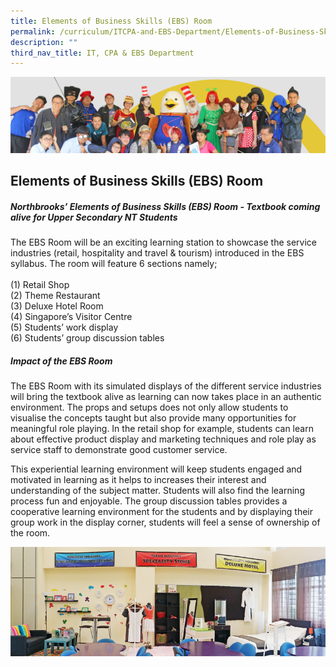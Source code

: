 ```yaml
---
title: Elements of Business Skills (EBS) Room
permalink: /curriculum/ITCPA-and-EBS-Department/Elements-of-Business-Skills-EBS-Room/
description: ""
third_nav_title: IT, CPA & EBS Department
---
```

![](/images/curriculum.jpg)

Elements of Business Skills (EBS) Room
----------------
##### Northbrooks’ Elements of Business Skills (EBS) Room -  Textbook coming alive for Upper Secondary NT Students


The EBS Room will be an exciting learning station to showcase the service industries (retail, hospitality and travel & tourism) introduced in the EBS syllabus. The room will feature 6 sections namely;  
   
(1) Retail Shop  
(2) Theme Restaurant  
(3) Deluxe Hotel Room  
(4) Singapore’s Visitor Centre  
(5) Students’ work display  
(6) Students’ group discussion tables

##### Impact of the EBS Room

The EBS Room with its simulated displays of the different service industries will bring the textbook alive as learning can now takes place in an authentic environment. The props and setups does not only allow students to visualise the concepts taught but also provide many opportunities for meaningful role playing. In the retail shop for example, students can learn about effective product display and marketing techniques and role play as service staff to demonstrate good customer service.

This experiential learning environment will keep students engaged and motivated in learning as it helps to increases their interest and understanding of the subject matter. Students will also find the learning process fun and enjoyable. The group discussion tables provides a cooperative learning environment for the students and by displaying their group work in the display corner, students will feel a sense of ownership of the room.

![](/images/EBS_Room.jpeg)